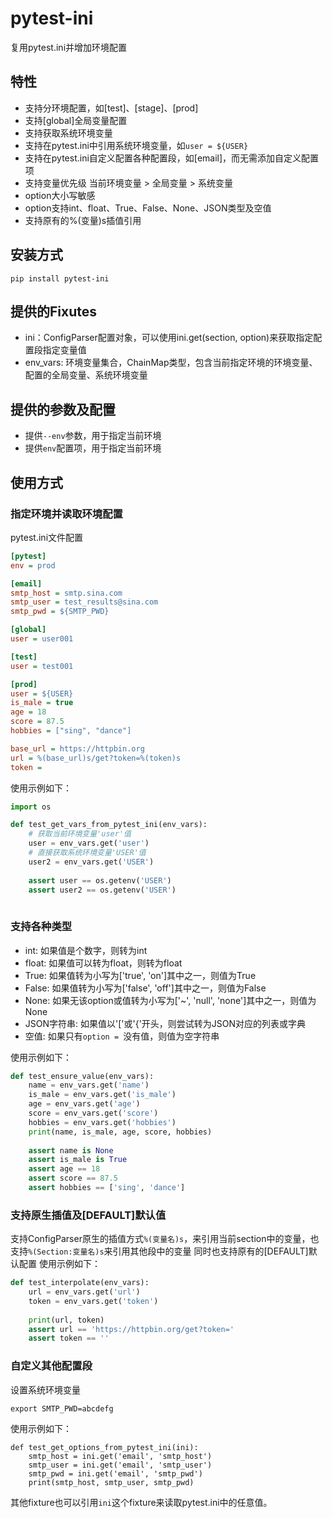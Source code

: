 # pytest-ini
复用pytest.ini并增加环境配置

## 特性
- 支持分环境配置，如[test]、[stage]、[prod]
- 支持[global]全局变量配置
- 支持获取系统环境变量
- 支持在pytest.ini中引用系统环境变量，如`user = ${USER}`
- 支持在pytest.ini自定义配置各种配置段，如[email]，而无需添加自定义配置项
- 支持变量优先级 当前环境变量 > 全局变量 > 系统变量
- option大小写敏感
- option支持int、float、True、False、None、JSON类型及空值
- 支持原有的%(变量)s插值引用

## 安装方式
```shell
pip install pytest-ini
```

## 提供的Fixutes
- ini：ConfigParser配置对象，可以使用ini.get(section, option)来获取指定配置段指定变量值
- env_vars: 环境变量集合，ChainMap类型，包含当前指定环境的环境变量、配置的全局变量、系统环境变量

## 提供的参数及配置
- 提供`--env`参数，用于指定当前环境
- 提供`env`配置项，用于指定当前环境

## 使用方式
### 指定环境并读取环境配置
pytest.ini文件配置
```ini
[pytest]
env = prod

[email]
smtp_host = smtp.sina.com
smtp_user = test_results@sina.com
smtp_pwd = ${SMTP_PWD}

[global]
user = user001

[test]
user = test001

[prod]
user = ${USER}
is_male = true
age = 18
score = 87.5
hobbies = ["sing", "dance"]

base_url = https://httpbin.org
url = %(base_url)s/get?token=%(token)s
token =
```
使用示例如下：
```python
import os

def test_get_vars_from_pytest_ini(env_vars):
    # 获取当前环境变量'user'值
    user = env_vars.get('user')
    # 直接获取系统环境变量'USER'值
    user2 = env_vars.get('USER')
    
    assert user == os.getenv('USER')
    assert user2 == os.getenv('USER')
    
```
### 支持各种类型
- int: 如果值是个数字，则转为int
- float: 如果值可以转为float，则转为float
- True: 如果值转为小写为['true', 'on']其中之一，则值为True
- False: 如果值转为小写为['false', 'off']其中之一，则值为False
- None: 如果无该option或值转为小写为['~', 'null', 'none']其中之一，则值为None
- JSON字符串: 如果值以'['或'{'开头，则尝试转为JSON对应的列表或字典
- 空值: 如果只有`option = `没有值，则值为空字符串

使用示例如下：
```python
def test_ensure_value(env_vars):
    name = env_vars.get('name')
    is_male = env_vars.get('is_male')
    age = env_vars.get('age')
    score = env_vars.get('score')
    hobbies = env_vars.get('hobbies')
    print(name, is_male, age, score, hobbies)
    
    assert name is None
    assert is_male is True
    assert age == 18
    assert score == 87.5
    assert hobbies == ['sing', 'dance']
```
### 支持原生插值及[DEFAULT]默认值
支持ConfigParser原生的插值方式`%(变量名)s`，来引用当前section中的变量，也支持`%(Section:变量名)s`来引用其他段中的变量
同时也支持原有的[DEFAULT]默认配置
使用示例如下：
```python
def test_interpolate(env_vars):
    url = env_vars.get('url')
    token = env_vars.get('token')
    
    print(url, token)
    assert url == 'https://httpbin.org/get?token='
    assert token == ''
```

### 自定义其他配置段
设置系统环境变量
```shell
export SMTP_PWD=abcdefg
```
使用示例如下：
```shell
def test_get_options_from_pytest_ini(ini):
    smtp_host = ini.get('email', 'smtp_host')
    smtp_user = ini.get('email', 'smtp_user')
    smtp_pwd = ini.get('email', 'smtp_pwd')
    print(smtp_host, smtp_user, smtp_pwd)
```
其他fixture也可以引用`ini`这个fixture来读取pytest.ini中的任意值。

